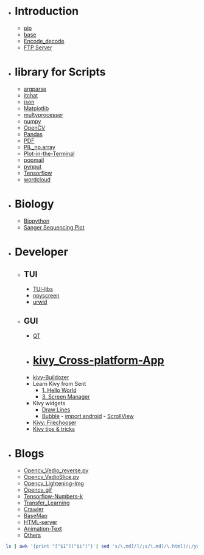 - # Introduction
	- [pip](pip.html)
	- [base](base.html)
	- [Encode_decode](Encode_decode.html)
	- [FTP Server](ftp)

- # library for Scripts
  - [argparse](argparse.html)
  - [itchat](itchat.html)
  - [json](json.html)
  - [Matplotlib](Matplotlib.html)
  - [multyprocesser](multyprocesser.html)
  - [numpy](numpy.html)
  - [OpenCV](OpenCV.html)
  - [Pandas](Pandas.html)
  - [PDF](PDF.html)
  - [PIL_np.array](PIL_np.array.html)
  - [Plot-in-the-Terminal](Plot-in-the-Terminal.html)
  - [popmail](popmail.html)
  - [pynput](pynput.html)
  - [Tensorflow](Tensorflow.html)
  - [wordcloud](wordcloud.html)

- # Biology
  - [Biopython](Biopython.html)
  - [Sanger Sequencing Plot](Bio_SSP.html)

- # Developer
  - ## TUI
    - [TUI-libs](TUI-libs.html)
    - [npyscreen](npyscreen.html)
    - [urwid](urwid.html)
  - ## GUI
    - [QT](QT.html)
    - # [kivy_Cross-platform-App](kivy_Cross-platform-App.html)
    - [kivy-Buildozer](kivy-Buildozer.html)
    - Learn Kivy from Sent
      - [1. Hello World](Kivy_sent1.html)
      - [3. Screen Manager](Kivy_sent3.html)
    - Kivy widgets
      - [Draw Lines](Kivy_sline.html)
      - [Bubble](Kivy_bubble.html)
			- [import android](kivy_platform.html)
			- [ScrollView](kivy_scrollview.html)
    - [Kivy: Filechooser](kivy_filechooser.html)
    - [Kivy tips & tricks](kivy_tips.html)
- # Blogs
  - [Opencv_Vedio_reverse.py](Vedio_reverse.py.html)
  - [Opencv_VedioSlice.py](VedioSlice.py.html)
  - [Opencv_Lightening-Img](Lightening-Img.html)
  - [Opencv_gif](Opencv_gif.html)
  - [Tensorflow-Numbers-k](Tensorflow-Numbers-k.html)
  - [Transfer_Learning](Transfer_Learning.html)
  - [Crawler](Crawler.html)
  - [BaseMap](BaseMap.html)
  - [HTML-server](HTML-server.html)
  - [Animation-Text](Animation-Text.html)
  - [Others](Others.html)

```bash
ls | awk '{print "["$1"]("$i")"}'| sed 's/\.md]/]/;s/\.md)/\.html)/;/yuque.yml/d;/(summary.html)/d' > P-index.md
```
